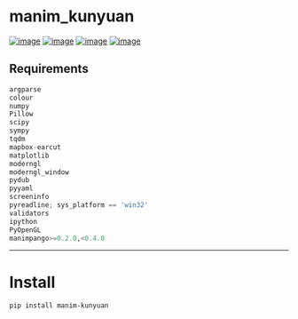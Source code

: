 # manim_kunyuan
[![image](https://img.shields.io/badge/Pypi-0.28-green.svg)](https://pypi.org/project/manim_kunyuan)
[![image](https://img.shields.io/badge/python-3.6+-blue.svg)](https://www.python.org/)
[![image](https://img.shields.io/badge/license--blue.svg)](LICENSE)
[![image](https://img.shields.io/badge/author-kunyuan-orange.svg?style=flat-square&logo=appveyor)](https://github.com/beidongjiedeguang)

## Requirements
```python
argparse
colour
numpy
Pillow
scipy
sympy
tqdm
mapbox-earcut
matplotlib
moderngl
moderngl_window
pydub
pyyaml
screeninfo
pyreadline; sys_platform == 'win32'
validators
ipython
PyOpenGL
manimpango>=0.2.0,<0.4.0
```

-------------------
# Install
```bash
pip install manim-kunyuan
```

